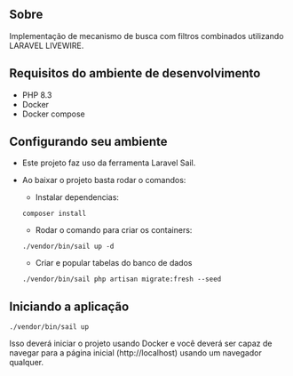 ## Sobre

Implementação de mecanismo de busca com filtros combinados utilizando LARAVEL LIVEWIRE.

## Requisitos do ambiente de desenvolvimento

-   PHP 8.3
-   Docker
-   Docker compose

## Configurando seu ambiente

- Este projeto faz uso da ferramenta Laravel Sail.

- Ao baixar o projeto basta rodar o comandos:

    - Instalar dependencias:

    ```
    composer install
    ```

    - Rodar o comando para criar os containers:

    ```
    ./vendor/bin/sail up -d
    ```

    - Criar e popular tabelas do banco de dados
    ```
    ./vendor/bin/sail php artisan migrate:fresh --seed
    ```

## Iniciando a aplicação

```
./vendor/bin/sail up
```

Isso deverá iniciar o projeto usando Docker e você deverá ser capaz de navegar para a página inicial (http://localhost) usando um navegador qualquer.